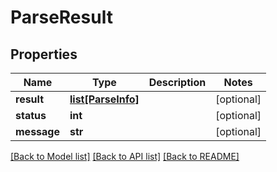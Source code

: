 # ParseResult

## Properties
Name | Type | Description | Notes
------------ | ------------- | ------------- | -------------
**result** | [**list[ParseInfo]**](ParseInfo.md) |  | [optional] 
**status** | **int** |  | [optional] 
**message** | **str** |  | [optional] 

[[Back to Model list]](../README.md#documentation-for-models) [[Back to API list]](../README.md#documentation-for-api-endpoints) [[Back to README]](../README.md)

